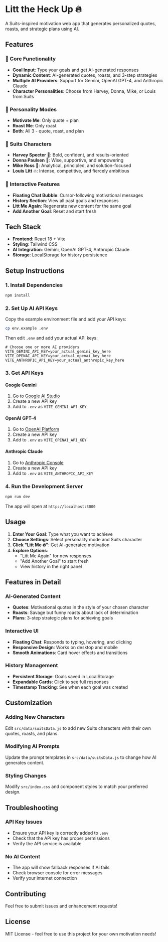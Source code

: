 # Litt the Heck Up 🔥

A Suits-inspired motivation web app that generates personalized quotes, roasts, and strategic plans using AI.

## Features

### 🎯 Core Functionality
- **Goal Input**: Type your goals and get AI-generated responses
- **Dynamic Content**: AI-generated quotes, roasts, and 3-step strategies
- **Multiple AI Providers**: Support for Gemini, OpenAI GPT-4, and Anthropic Claude
- **Character Personalities**: Choose from Harvey, Donna, Mike, or Louis from Suits

### 🎨 Personality Modes
- **Motivate Me**: Only quote + plan
- **Roast Me**: Only roast
- **Both**: All 3 - quote, roast, and plan

### 👥 Suits Characters
- **Harvey Specter** 💼: Bold, confident, and results-oriented
- **Donna Paulsen** 👑: Wise, supportive, and empowering
- **Mike Ross** 🧠: Analytical, principled, and solution-focused
- **Louis Litt** 🔥: Intense, competitive, and fiercely ambitious

### 🎪 Interactive Features
- **Floating Chat Bubble**: Cursor-following motivational messages
- **History Section**: View all past goals and responses
- **Litt Me Again**: Regenerate new content for the same goal
- **Add Another Goal**: Reset and start fresh

## Tech Stack

- **Frontend**: React 18 + Vite
- **Styling**: Tailwind CSS
- **AI Integration**: Gemini, OpenAI GPT-4, Anthropic Claude
- **Storage**: LocalStorage for history persistence

## Setup Instructions

### 1. Install Dependencies
```bash
npm install
```

### 2. Set Up AI API Keys
Copy the example environment file and add your API keys:

```bash
cp env.example .env
```

Then edit `.env` and add your actual API keys:

```env
# Choose one or more AI providers
VITE_GEMINI_API_KEY=your_actual_gemini_key_here
VITE_OPENAI_API_KEY=your_actual_openai_key_here
VITE_ANTHROPIC_API_KEY=your_actual_anthropic_key_here
```

### 3. Get API Keys

#### Google Gemini
1. Go to [Google AI Studio](https://makersuite.google.com/app/apikey)
2. Create a new API key
3. Add to `.env` as `VITE_GEMINI_API_KEY`

#### OpenAI GPT-4
1. Go to [OpenAI Platform](https://platform.openai.com/api-keys)
2. Create a new API key
3. Add to `.env` as `VITE_OPENAI_API_KEY`

#### Anthropic Claude
1. Go to [Anthropic Console](https://console.anthropic.com/)
2. Create a new API key
3. Add to `.env` as `VITE_ANTHROPIC_API_KEY`

### 4. Run the Development Server
```bash
npm run dev
```

The app will open at `http://localhost:3000`

## Usage

1. **Enter Your Goal**: Type what you want to achieve
2. **Choose Settings**: Select personality mode and Suits character
3. **Click "Litt Me 🔥"**: Get AI-generated motivation
4. **Explore Options**: 
   - "Litt Me Again" for new responses
   - "Add Another Goal" to start fresh
   - View history in the right panel

## Features in Detail

### AI-Generated Content
- **Quotes**: Motivational quotes in the style of your chosen character
- **Roasts**: Savage but funny roasts about lack of determination
- **Plans**: 3-step strategic plans for achieving goals

### Interactive UI
- **Floating Chat**: Responds to typing, hovering, and clicking
- **Responsive Design**: Works on desktop and mobile
- **Smooth Animations**: Card hover effects and transitions

### History Management
- **Persistent Storage**: Goals saved in LocalStorage
- **Expandable Cards**: Click to see full responses
- **Timestamp Tracking**: See when each goal was created

## Customization

### Adding New Characters
Edit `src/data/suitsData.js` to add new Suits characters with their own quotes, roasts, and plans.

### Modifying AI Prompts
Update the prompt templates in `src/data/suitsData.js` to change how AI generates content.

### Styling Changes
Modify `src/index.css` and component styles to match your preferred design.

## Troubleshooting

### API Key Issues
- Ensure your API key is correctly added to `.env`
- Check that the API key has proper permissions
- Verify the API service is available

### No AI Content
- The app will show fallback responses if AI fails
- Check browser console for error messages
- Verify your internet connection

## Contributing

Feel free to submit issues and enhancement requests!

## License

MIT License - feel free to use this project for your own motivation needs!